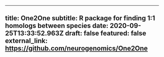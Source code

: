 ---
title: One2One
subtitle: R package for finding 1:1 homologs between species
date: 2020-09-25T13:33:52.963Z
draft: false
featured: false
external_link: https://github.com/neurogenomics/One2One
 ---